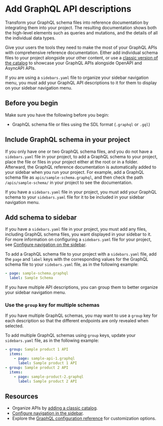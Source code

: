 # Add GraphQL API descriptions

Transform your GraphQL schema files into reference documentation by integrating them into your project.
The resulting documentation shows both the high-level elements such as queries and mutations, and the details of all the individual data types.

Give your users the tools they need to make the most of your GraphQL APIs with comprehensive reference documentation.
Either add individual schema files to your project alongside your other content, or use a [classic version of the catalog](./add-classic-catalog.md) to showcase your GraphQL APIs alongside OpenAPI and AsyncAPI APIs.

If you are using a `sidebars.yaml` file to organize your sidebar navigation menu, you must add your GraphQL API descriptions to it for them to display on your sidebar navigation menu.

## Before you begin

Make sure you have the following before you begin:
  
- GraphQL schema file or files using the SDL format (`.graphql` or `.gql`)

## Include GraphQL schema in your project

If you only have one or two GraphQL schema files, and you do not have a `sidebars.yaml` file in your project, to add a GraphQL schema to your project, place the file or files in your project either at the root or in a folder.
Afterward, the GraphQL reference documentation is automatically added to your sidebar when you run your project.
For example, add a GraphQL schema file as `apis/sample-schema.graphql`, and then check the path `/apis/sample-schema/` in your project to see the documentation.

If you have a `sidebars.yaml` file in your project, you must add your GraphQL schema to your `sidebars.yaml` file for it to be included in your sidebar navigation menu.

## Add schema to sidebar

If you have a `sidebars.yaml` file in your project, you must add any files, including GraphQL schema files, you want displayed in your sidebar to it.
For more information on configuring a `sidebars.yaml` file for your project, see [Configure navigation on the sidebar](./configure-nav/sidebar.md).

To add a GraphQL schema file to your project with a `sidebars.yaml` file, add the `page` and `label` keys with the corresponding values for the GraphQL schema file to your `sidebars.yaml` file, as in the following example:


```yaml {% title="sidebars.yaml" %}
- page: sample-schema.graphql
  label: Sample Schema
```

If you have multiple API descriptions, you can group them to better organize your sidebar navigation menu.

### Use the `group` key for multiple schemas

If you have multiple GraphQL schemas, you may want to use a `group` key for each description so that the different endpoints are only revealed when selected.

To add multiple GraphQL schemas using `group` keys, update your `sidebars.yaml` file, as in the following example:

```yaml {% title="sidebars.yaml" %}
- group: Sample product 1 API
  items:
    - page: sample-api-1.graphql
      label: Sample product 1 API
- group: Sample product 2 API
  items:
    - page: sample-product-2.graphql
      label: Sample product 2 API
```

## Resources

- Organize APIs by [adding a classic catalog](./add-classic-catalog.md).
- [Configure navigation in the sidebar](./configure-nav/sidebar.md).
- Explore the [GraphQL configuration reference](../../config/graphql/index.md) for customization options.
